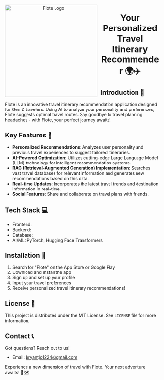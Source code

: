 <p align="center">
  <img src="https://github.com/user-attachments/assets/e70ef1aa-7f9e-41b7-b7cf-ab8d2f7d5763" alt="Flote Logo" width="300" style="float: left; margin-right: 10px;">
</p>
<p align="center">
  <h1 align="center">Your Personalized Travel Itinerary Recommender 🌍✈️</h1>
</p>

## Introduction 🚀

Flote is an innovative travel itinerary recommendation application designed for Gen Z travelers. Using AI to analyze your personality and preferences, Flote suggests optimal travel routes. Say goodbye to travel planning headaches - with Flote, your perfect journey awaits!

## Key Features 🌟

- **Personalized Recommendations**: Analyzes user personality and previous travel experiences to suggest tailored itineraries.
- **AI-Powered Optimization**: Utilizes cutting-edge Large Language Model (LLM) technology for intelligent recommendation systems.
- **RAG (Retrieval-Augmented Generation) Implementation**: Searches vast travel databases for relevant information and generates new recommendations based on this data.
- **Real-time Updates**: Incorporates the latest travel trends and destination information in real-time.
- **Social Features**: Share and collaborate on travel plans with friends.

## Tech Stack 💻

- Frontend: 
- Backend: 
- Database: 
- AI/ML: PyTorch, Hugging Face Transformers

## Installation 📲

1. Search for "Flote" on the App Store or Google Play
2. Download and install the app
3. Sign up and set up your profile
4. Input your travel preferences
5. Receive personalized travel itinerary recommendations!

## License 📄

This project is distributed under the MIT License. See `LICENSE` file for more information.

## Contact 📞

Got questions? Reach out to us!

- Email: bryantjo1224@gmail.com

Experience a new dimension of travel with Flote. Your next adventure awaits! 🌈🗺️
